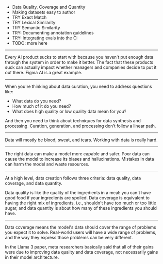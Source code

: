 - Data Quality, Coverage and Quantity
- Making datasets easy to author
- TRY Exact Match
- TRY Lexical Similarity
- TRY Semantic Similarity
- TRY: Documenting annotation guidelines
- TRY: Integrating evals into the CI
- TODO: more here

---

Every AI product sucks to start with because you haven't put enough data through the system in order to make it better. The fact that these products suck can actually impact whether managers and companies decide to put it out there. Figma AI is a great example.

---

When you're thinking about data curation, you need to address questions like:

- What data do you need?
- How much of it do you need?
- What does high quality or low quality data mean for you?

And then you need to think about techniques for data synthesis and processing. Curation, generation, and processing don't follow a linear path.

---

Data will mostly be blood, sweat, and tears. Working with data is really hard.

---

The right data can make a model more capable and safer. Poor data can cause the model to increase its biases and hallucinations. Mistakes in data can harm the model and waste resources.

---

At a high level, data creation follows three criteria: data quality, data coverage, and data quantity.

Data quality is like the quality of the ingredients in a meal: you can't have good food if your ingredients are spoiled. Data coverage is equivalent to having the right mix of ingredients, i.e., shouldn't have too much or too little sugar, and data quantity is about how many of these ingredients you should have.

---

Data coverage means the model's data should cover the range of problems you expect it to solve. Real-world users will have a wide range of problems, and the way they express those problems can be very different.

In the Llama 3 paper, meta researchers basically said that all of their gains were due to improving data quality and data coverage, not necessarily gains in their model architecture.
